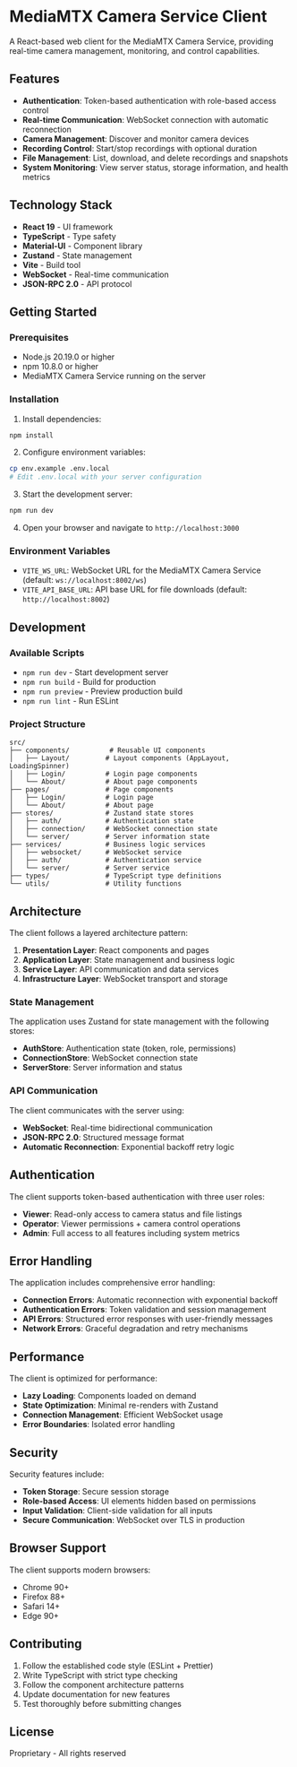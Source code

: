 # MediaMTX Camera Service Client

A React-based web client for the MediaMTX Camera Service, providing real-time camera management, monitoring, and control capabilities.

## Features

- **Authentication**: Token-based authentication with role-based access control
- **Real-time Communication**: WebSocket connection with automatic reconnection
- **Camera Management**: Discover and monitor camera devices
- **Recording Control**: Start/stop recordings with optional duration
- **File Management**: List, download, and delete recordings and snapshots
- **System Monitoring**: View server status, storage information, and health metrics

## Technology Stack

- **React 19** - UI framework
- **TypeScript** - Type safety
- **Material-UI** - Component library
- **Zustand** - State management
- **Vite** - Build tool
- **WebSocket** - Real-time communication
- **JSON-RPC 2.0** - API protocol

## Getting Started

### Prerequisites

- Node.js 20.19.0 or higher
- npm 10.8.0 or higher
- MediaMTX Camera Service running on the server

### Installation

1. Install dependencies:
```bash
npm install
```

2. Configure environment variables:
```bash
cp env.example .env.local
# Edit .env.local with your server configuration
```

3. Start the development server:
```bash
npm run dev
```

4. Open your browser and navigate to `http://localhost:3000`

### Environment Variables

- `VITE_WS_URL`: WebSocket URL for the MediaMTX Camera Service (default: `ws://localhost:8002/ws`)
- `VITE_API_BASE_URL`: API base URL for file downloads (default: `http://localhost:8002`)

## Development

### Available Scripts

- `npm run dev` - Start development server
- `npm run build` - Build for production
- `npm run preview` - Preview production build
- `npm run lint` - Run ESLint

### Project Structure

```
src/
├── components/          # Reusable UI components
│   ├── Layout/         # Layout components (AppLayout, LoadingSpinner)
│   ├── Login/          # Login page components
│   └── About/          # About page components
├── pages/              # Page components
│   ├── Login/          # Login page
│   └── About/          # About page
├── stores/             # Zustand state stores
│   ├── auth/           # Authentication state
│   ├── connection/     # WebSocket connection state
│   └── server/         # Server information state
├── services/           # Business logic services
│   ├── websocket/      # WebSocket service
│   ├── auth/           # Authentication service
│   └── server/         # Server service
├── types/              # TypeScript type definitions
└── utils/              # Utility functions
```

## Architecture

The client follows a layered architecture pattern:

1. **Presentation Layer**: React components and pages
2. **Application Layer**: State management and business logic
3. **Service Layer**: API communication and data services
4. **Infrastructure Layer**: WebSocket transport and storage

### State Management

The application uses Zustand for state management with the following stores:

- **AuthStore**: Authentication state (token, role, permissions)
- **ConnectionStore**: WebSocket connection state
- **ServerStore**: Server information and status

### API Communication

The client communicates with the server using:

- **WebSocket**: Real-time bidirectional communication
- **JSON-RPC 2.0**: Structured message format
- **Automatic Reconnection**: Exponential backoff retry logic

## Authentication

The client supports token-based authentication with three user roles:

- **Viewer**: Read-only access to camera status and file listings
- **Operator**: Viewer permissions + camera control operations
- **Admin**: Full access to all features including system metrics

## Error Handling

The application includes comprehensive error handling:

- **Connection Errors**: Automatic reconnection with exponential backoff
- **Authentication Errors**: Token validation and session management
- **API Errors**: Structured error responses with user-friendly messages
- **Network Errors**: Graceful degradation and retry mechanisms

## Performance

The client is optimized for performance:

- **Lazy Loading**: Components loaded on demand
- **State Optimization**: Minimal re-renders with Zustand
- **Connection Management**: Efficient WebSocket usage
- **Error Boundaries**: Isolated error handling

## Security

Security features include:

- **Token Storage**: Secure session storage
- **Role-based Access**: UI elements hidden based on permissions
- **Input Validation**: Client-side validation for all inputs
- **Secure Communication**: WebSocket over TLS in production

## Browser Support

The client supports modern browsers:

- Chrome 90+
- Firefox 88+
- Safari 14+
- Edge 90+

## Contributing

1. Follow the established code style (ESLint + Prettier)
2. Write TypeScript with strict type checking
3. Follow the component architecture patterns
4. Update documentation for new features
5. Test thoroughly before submitting changes

## License

Proprietary - All rights reserved